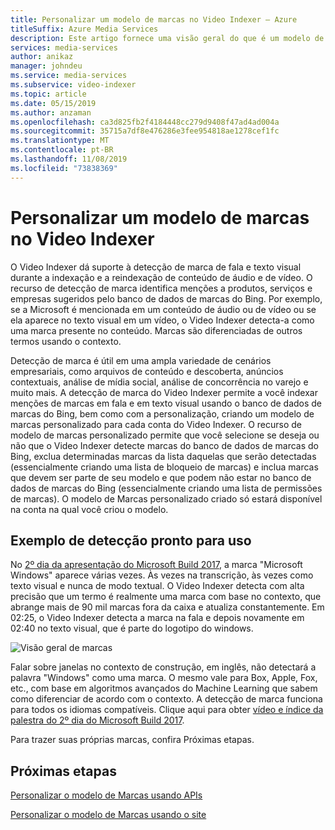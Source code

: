 ```yaml
---
title: Personalizar um modelo de marcas no Video Indexer – Azure
titleSuffix: Azure Media Services
description: Este artigo fornece uma visão geral do que é um modelo de marcas no Video Indexer e como personalizá-lo.
services: media-services
author: anikaz
manager: johndeu
ms.service: media-services
ms.subservice: video-indexer
ms.topic: article
ms.date: 05/15/2019
ms.author: anzaman
ms.openlocfilehash: ca3d825fb2f4184448cc279d9408f47ad4ad004a
ms.sourcegitcommit: 35715a7df8e476286e3fee954818ae1278cef1fc
ms.translationtype: MT
ms.contentlocale: pt-BR
ms.lasthandoff: 11/08/2019
ms.locfileid: "73838369"
---
```

# <a name="customize-a-brands-model-in-video-indexer"></a>Personalizar um modelo de marcas no Video Indexer

O Video Indexer dá suporte à detecção de marca de fala e texto visual durante a indexação e a reindexação de conteúdo de áudio e de vídeo. O recurso de detecção de marca identifica menções a produtos, serviços e empresas sugeridos pelo banco de dados de marcas do Bing. Por exemplo, se a Microsoft é mencionada em um conteúdo de áudio ou de vídeo ou se ela aparece no texto visual em um vídeo, o Video Indexer detecta-a como uma marca presente no conteúdo. Marcas são diferenciadas de outros termos usando o contexto.

Detecção de marca é útil em uma ampla variedade de cenários empresariais, como arquivos de conteúdo e descoberta, anúncios contextuais, análise de mídia social, análise de concorrência no varejo e muito mais. A detecção de marca do Video Indexer permite a você indexar menções de marcas em fala e em texto visual usando o banco de dados de marcas do Bing, bem como com a personalização, criando um modelo de marcas personalizado para cada conta do Video Indexer. O recurso de modelo de marcas personalizado permite que você selecione se deseja ou não que o Video Indexer detecte marcas do banco de dados de marcas do Bing, exclua determinadas marcas da lista daquelas que serão detectadas (essencialmente criando uma lista de bloqueio de marcas) e inclua marcas que devem ser parte de seu modelo e que podem não estar no banco de dados de marcas do Bing (essencialmente criando uma lista de permissões de marcas). O modelo de Marcas personalizado criado só estará disponível na conta na qual você criou o modelo.

## <a name="out-of-the-box-detection-example"></a>Exemplo de detecção pronto para uso

No [2º dia da apresentação do Microsoft Build 2017](https://www.videoindexer.ai/media/ed6ede78ad/), a marca "Microsoft Windows" aparece várias vezes. Às vezes na transcrição, às vezes como texto visual e nunca de modo textual. O Video Indexer detecta com alta precisão que um termo é realmente uma marca com base no contexto, que abrange mais de 90 mil marcas fora da caixa e atualiza constantemente. Em 02:25, o Video Indexer detecta a marca na fala e depois novamente em 02:40 no texto visual, que é parte do logotipo do windows.

![Visão geral de marcas](./media/content-model-customization/brands-overview.png)

Falar sobre janelas no contexto de construção, em inglês, não detectará a palavra "Windows" como uma marca. O mesmo vale para Box, Apple, Fox, etc., com base em algoritmos avançados do Machine Learning que sabem como diferenciar de acordo com o contexto. A detecção de marca funciona para todos os idiomas compatíveis. Clique aqui para obter [vídeo e índice da palestra do 2º dia do Microsoft Build 2017](https://www.videoindexer.ai/media/ed6ede78ad/).

Para trazer suas próprias marcas, confira Próximas etapas.

## <a name="next-steps"></a>Próximas etapas

[Personalizar o modelo de Marcas usando APIs](customize-brands-model-with-api.md)

[Personalizar o modelo de Marcas usando o site](customize-brands-model-with-website.md)
